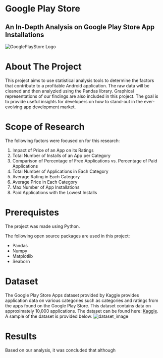 # Google Play Store
## An In-Depth Analysis on Google Play Store App Installations
![GooglePlayStore Logo](https://i.pinimg.com/originals/1a/49/22/1a49226d155846acb790eeb919f63c8e.jpg)

# About The Project
This project aims to use statistical analysis tools to determine the factors that contribute to a profitable Android application. The raw data will be cleaned and then analyzied using the Pandas library. Graphical representations of our findings are also included in this project. The goal is to provide useful insights for developers on how to stand-out in the ever-evolving app development market. 

# Scope of Research
The following factors were focused on for this research:
1. Impact of Price of an App on its Ratings
2. Total Number of Installs of an App per Category
3. Comparison of Percentage of Free Applications vs. Percentage of Paid Applications
4. Total Number of Applications in Each Category
5. Average Rating in Each Category
6. Average Price in Each Category
7. Max Number of App Installations
8. Paid Applications with the Lowest Installs

# Prerequistes 
The project was made using Python. 

The following open source packages are used in this project:
* Pandas
* Numpy
* Matplotlib
* Seaborn 

# Dataset
The Google Play Store Apps dataset provided by Kaggle provides application data on various categories such as categories and ratings from the apps found on the Google Play Store. This dataset contains data on approximately 10,000 applications. The dataset can be found here: [Kaggle](https://www.kaggle.com/lava18/google-play-store-apps). A sample of the dataset is provided below: 
![dataset_image](https://user-images.githubusercontent.com/48069159/118328797-2dd60800-b4d4-11eb-9fa5-66ce39d8f850.png)


# Results 
Based on our analysis, it was concluded that although

